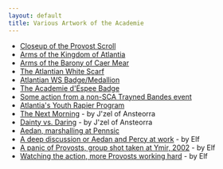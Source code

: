 ```yaml
---
layout: default
title: Various Artwork of the Academie
---
```


* [Closeup of the Provost Scroll](scroll)
* [Arms of the Kingdom of Atlantia](pic1.htm)
* [Arms of the Barony of Caer Mear](pic2.htm)
* [The Atlantian White Scarf](pic3.htm)
* [Atlantian WS Badge/Medallion](pic9.htm)
* [The Academie d'Espee Badge](pic13.htm)
* [Some action from a non-SCA Trayned Bandes event](pic5.htm)
* [Atlantia's Youth Rapier Program](pic6.htm)
* [The Next Morning](pic7.htm) - by J'zel of Ansteorra
* [Dainty vs. Daring](pic8.htm) - by J'zel of Ansteorra
* [Aedan, marshalling at Pennsic](pic4.htm)
* [A deep discussion or Aedan and Percy at work](pic10.htm) - by Elf
* [A panic of Provosts, group shot taken at Ymir, 2002](pic11.htm) - by Elf
* [Watching the action, more Provosts working hard](pic12.htm) - by Elf
